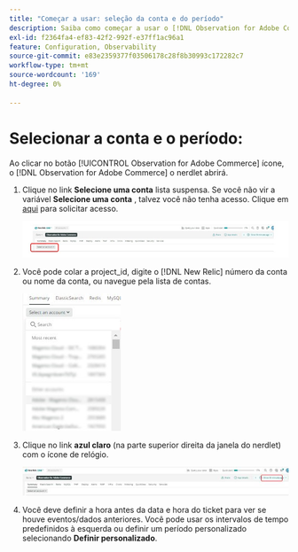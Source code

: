 ```yaml
---
title: "Começar a usar: seleção da conta e do período"
description: Saiba como começar a usar o [!DNL Observation for Adobe Commerce] nerdlet selecionando a conta e o período.
exl-id: f2364fa4-ef83-42f2-992f-e37ff1ac96a1
feature: Configuration, Observability
source-git-commit: e83e2359377f03506178c28f8b30993c172282c7
workflow-type: tm+mt
source-wordcount: '169'
ht-degree: 0%

---
```


# Selecionar a conta e o período:

Ao clicar no botão [!UICONTROL Observation for Adobe Commerce] ícone, o [!DNL Observation for Adobe Commerce] o nerdlet abrirá.

1. Clique no link **Selecione uma conta** lista suspensa. Se você não vir a variável **Selecione uma conta** , talvez você não tenha acesso. Clique em [aqui](https://adobe.sharepoint.com/sites/MG/it/IT%20Services%20Wiki/Requesting%20access%20to%20Magento%20Commerce%20New%20Relic.aspx) para solicitar acesso.

   ![Selecione uma conta](../../assets/tools/observation-for-adobe-commerce/start-using-1.jpeg)

1. Você pode colar a project_id, digite o [!DNL New Relic] número da conta ou nome da conta, ou navegue pela lista de contas.

   ![Navegar pela lista de contas](../../assets/tools/observation-for-adobe-commerce/start-using-2.jpg)

1. Clique no link **azul claro** (na parte superior direita da janela do nerdlet) com o ícone de relógio.

   ![Clique no menu suspenso](../../assets/tools/observation-for-adobe-commerce/start-using-3.jpg)

1. Você deve definir a hora antes da data e hora do ticket para ver se houve eventos/dados anteriores. Você pode usar os intervalos de tempo predefinidos à esquerda ou definir um período personalizado selecionando **Definir personalizado**.
